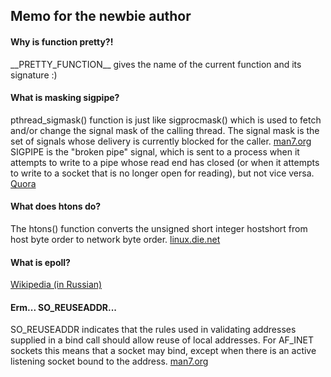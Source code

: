 ## Memo for the newbie author

#### Why is function pretty?!

\_\_PRETTY\_FUNCTION\_\_ gives the name of the current function and its signature :)

#### What is masking sigpipe?

pthread_sigmask() function is just like sigprocmask() which is used to fetch and/or change the signal mask of the calling thread. The signal mask is the set of signals whose delivery is currently blocked for the caller. [man7.org](http://man7.org/linux/man-pages/man2/sigprocmask.2.html) SIGPIPE is the "broken pipe" signal, which is sent to a process when it attempts to write to a pipe whose read end has closed (or when it attempts to write to a socket that is no longer open for reading), but not vice versa. [Quora](https://www.quora.com/What-are-SIGPIPEs)

#### What does htons do?

The htons() function converts the unsigned short integer hostshort from host byte order to network byte order. [linux.die.net](https://linux.die.net/man/3/htons)

#### What is epoll?

[Wikipedia (in Russian)](https://ru.wikipedia.org/wiki/Epoll)

#### Erm... SO_REUSEADDR...
SO_REUSEADDR indicates that the rules used in validating addresses supplied in a bind call should allow reuse of local addresses. For AF_INET sockets this means that a socket may bind, except when there is an active listening socket bound to the address. [man7.org](http://man7.org/linux/man-pages/man7/socket.7.html)

